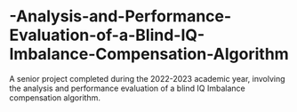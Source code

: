 # -Analysis-and-Performance-Evaluation-of-a-Blind-IQ-Imbalance-Compensation-Algorithm
A senior project completed during the 2022-2023 academic year, involving the analysis and performance evaluation of a blind IQ Imbalance compensation algorithm.
